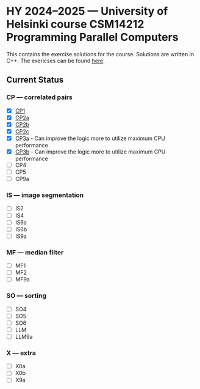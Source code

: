 # HY 2024–2025 — University of Helsinki course CSM14212 Programming Parallel Computers
This contains the exercise solutions for the course. Solutions are written in C++.
The exericses can be found [here](https://ppc-exercises.cs.aalto.fi/course/hy2024). 

## Current Status
### CP — correlated pairs
- [x] [CP1](/exercises/cp1/cp.cc)
- [x] [CP2a](/exercises/cp2a/cp.cc)
- [x] [CP2b](/exercises/cp2b/cp.cc)
- [x] [CP2c](/exercises/cp2c/cp.cc)
- [x] [CP3a](/exercises/cp3a/cp2.cc) - Can improve the logic more to utilize maximum CPU performance
- [x] [CP3b](/exercises/cp3b/cp.cc) - Can improve the logic more to utilize maximum CPU performance
- [ ] CP4
- [ ] CP5
- [ ] CP9a
### IS — image segmentation
- [ ] IS2
- [ ] IS4
- [ ] IS6a
- [ ] IS6b
- [ ] IS9a
### MF — median filter
- [ ] MF1
- [ ] MF2
- [ ] MF9a
### SO — sorting
- [ ] SO4
- [ ] SO5
- [ ] SO6
- [ ] LLM
- [ ] LLM9a
### X — extra
- [ ] X0a
- [ ] X0b
- [ ] X9a
